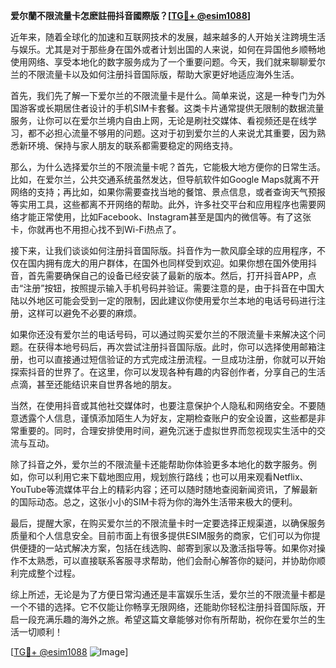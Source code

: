 **爱尔蘭不限流量卡怎麽註冊抖音國際版？[[TG💪+ @esim1088](https://t.me/s/esim1088)]**

近年来，随着全球化的加速和互联网技术的发展，越来越多的人开始关注跨境生活与娱乐。尤其是对于那些身在国外或者计划出国的人来说，如何在异国他乡顺畅地使用网络、享受本地化的数字服务成为了一个重要问题。今天，我们就来聊聊爱尔兰的不限流量卡以及如何注册抖音国际版，帮助大家更好地适应海外生活。

首先，我们先了解一下爱尔兰的不限流量卡是什么。简单来说，这是一种专门为外国游客或长期居住者设计的手机SIM卡套餐。这类卡片通常提供无限制的数据流量服务，让你可以在爱尔兰境内自由上网，无论是刷社交媒体、看视频还是在线学习，都不必担心流量不够用的问题。这对于初到爱尔兰的人来说尤其重要，因为熟悉新环境、保持与家人朋友的联系都需要稳定的网络支持。

那么，为什么选择爱尔兰的不限流量卡呢？首先，它能极大地方便你的日常生活。比如，在爱尔兰，公共交通系统虽然发达，但导航软件如Google Maps就离不开网络的支持；再比如，如果你需要查找当地的餐馆、景点信息，或者查询天气预报等实用工具，这些都离不开网络的帮助。此外，许多社交平台和应用程序也需要网络才能正常使用，比如Facebook、Instagram甚至是国内的微信等。有了这张卡，你就再也不用担心找不到Wi-Fi热点了。

接下来，让我们谈谈如何注册抖音国际版。抖音作为一款风靡全球的应用程序，不仅在国内拥有庞大的用户群体，在国外也同样受到欢迎。如果你想在国外使用抖音，首先需要确保自己的设备已经安装了最新的版本。然后，打开抖音APP，点击“注册”按钮，按照提示输入手机号码并验证。需要注意的是，由于抖音在中国大陆以外地区可能会受到一定的限制，因此建议你使用爱尔兰本地的电话号码进行注册，这样可以避免不必要的麻烦。

如果你还没有爱尔兰的电话号码，可以通过购买爱尔兰的不限流量卡来解决这个问题。在获得本地号码后，再次尝试注册抖音国际版。此时，你可以选择使用邮箱注册，也可以直接通过短信验证的方式完成注册流程。一旦成功注册，你就可以开始探索抖音的世界了。在这里，你可以发现各种有趣的内容创作者，分享自己的生活点滴，甚至还能结识来自世界各地的朋友。

当然，在使用抖音或其他社交媒体时，也要注意保护个人隐私和网络安全。不要随意透露个人信息，谨慎添加陌生人为好友，定期检查账户的安全设置，这些都是非常重要的。同时，合理安排使用时间，避免沉迷于虚拟世界而忽视现实生活中的交流与互动。

除了抖音之外，爱尔兰的不限流量卡还能帮助你体验更多本地化的数字服务。例如，你可以利用它来下载地图应用，规划旅行路线；也可以用来观看Netflix、YouTube等流媒体平台上的精彩内容；还可以随时随地查阅新闻资讯，了解最新的国际动态。总之，这张小小的SIM卡将为你的海外生活带来极大的便利。

最后，提醒大家，在购买爱尔兰的不限流量卡时一定要选择正规渠道，以确保服务质量和个人信息安全。目前市面上有很多提供ESIM服务的商家，它们可以为你提供便捷的一站式解决方案，包括在线选购、邮寄到家以及激活指导等。如果你对操作不太熟悉，可以直接联系客服寻求帮助，他们会耐心解答你的疑问，并协助你顺利完成整个过程。

综上所述，无论是为了方便日常沟通还是丰富娱乐生活，爱尔兰的不限流量卡都是一个不错的选择。它不仅能让你畅享无限网络，还能助你轻松注册抖音国际版，开启一段充满乐趣的海外之旅。希望这篇文章能够对你有所帮助，祝你在爱尔兰的生活一切顺利！

[[TG💪+ @esim1088](https://t.me/s/esim1088) ![Image](https://i.postimg.cc/4NQfJmqS/Snipaste-2025-05-13-00-14-12.png)]